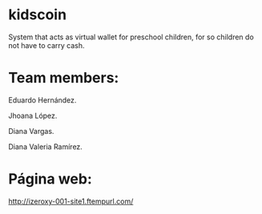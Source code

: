 # kidscoin
System that acts as virtual wallet for preschool children, for so children do not have
to carry cash.

# Team members:

Eduardo Hernández.

Jhoana López.

Diana Vargas.

Diana Valeria Ramírez.

# Página web:
http://izeroxy-001-site1.ftempurl.com/


